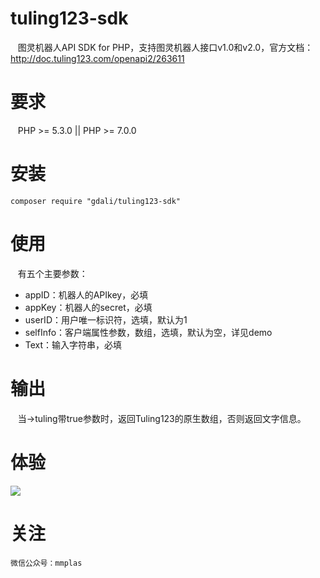 # tuling123-sdk
    图灵机器人API SDK for PHP，支持图灵机器人接口v1.0和v2.0，官方文档：http://doc.tuling123.com/openapi2/263611
# 要求
    PHP >= 5.3.0 || PHP >= 7.0.0
# 安装
    composer require "gdali/tuling123-sdk"
# 使用
    有五个主要参数：
*  appID：机器人的APIkey，必填
*  appKey：机器人的secret，必填
*  userID：用户唯一标识符，选填，默认为1
*  selfInfo：客户端属性参数，数组，选填，默认为空，详见demo
*  Text：输入字符串，必填
# 输出
    当->tuling带true参数时，返回Tuling123的原生数组，否则返回文字信息。
# 体验
![](http://www.anvaa.com/qrcode_mmplas.jpg)
# 关注
    微信公众号：mmplas
